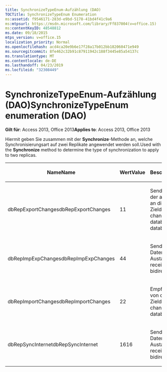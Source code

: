 ```yaml
---
title: SynchronizeTypeEnum-Aufzählung (DAO)
TOCTitle: SynchronizeTypeEnum Enumeration
ms:assetid: f9546171-283d-e9bd-5178-41bd4f41c9a6
ms:mtpsurl: https://msdn.microsoft.com/library/Ff837004(v=office.15)
ms:contentKeyID: 48548812
ms.date: 09/18/2015
mtps_version: v=office.15
localization_priority: Normal
ms.openlocfilehash: acd4ca20e9b6e17f28a17b012bb182060471e949
ms.sourcegitcommit: 8fe462c32b91c87911942c188f3445e85a54137c
ms.translationtype: MT
ms.contentlocale: de-DE
ms.lasthandoff: 04/23/2019
ms.locfileid: "32308449"
---
```

# <a name="synchronizetypeenum-enumeration-dao"></a><span data-ttu-id="ed414-102">SynchronizeTypeEnum-Aufzählung (DAO)</span><span class="sxs-lookup"><span data-stu-id="ed414-102">SynchronizeTypeEnum enumeration (DAO)</span></span>


<span data-ttu-id="ed414-103">**Gilt für**: Access 2013, Office 2013</span><span class="sxs-lookup"><span data-stu-id="ed414-103">**Applies to**: Access 2013, Office 2013</span></span>

<span data-ttu-id="ed414-104">Hiermit geben Sie zusammen mit der **Synchronize**-Methode an, welche Synchronisierungsart auf zwei Replikate angewendet werden soll.</span><span class="sxs-lookup"><span data-stu-id="ed414-104">Used with the **Synchronize** method to determine the type of synchronization to apply to two replicas.</span></span>

<table>
<colgroup>
<col style="width: 33%" />
<col style="width: 33%" />
<col style="width: 33%" />
</colgroup>
<thead>
<tr class="header">
<th><p><span data-ttu-id="ed414-105">Name</span><span class="sxs-lookup"><span data-stu-id="ed414-105">Name</span></span></p></th>
<th><p><span data-ttu-id="ed414-106">Wert</span><span class="sxs-lookup"><span data-stu-id="ed414-106">Value</span></span></p></th>
<th><p><span data-ttu-id="ed414-107">Beschreibung</span><span class="sxs-lookup"><span data-stu-id="ed414-107">Description</span></span></p></th>
</tr>
</thead>
<tbody>
<tr class="odd">
<td><p><span data-ttu-id="ed414-108">dbRepExportChanges</span><span class="sxs-lookup"><span data-stu-id="ed414-108">dbRepExportChanges</span></span></p></td>
<td><p><span data-ttu-id="ed414-109">1</span><span class="sxs-lookup"><span data-stu-id="ed414-109">1</span></span></p></td>
<td><p><span data-ttu-id="ed414-110">Sendet Änderungen von der aktuellen Datenbank an die Zieldatenbank.</span><span class="sxs-lookup"><span data-stu-id="ed414-110">Sends changes from current database to target database.</span></span></p></td>
</tr>
<tr class="even">
<td><p><span data-ttu-id="ed414-111">dbRepImpExpChanges</span><span class="sxs-lookup"><span data-stu-id="ed414-111">dbRepImpExpChanges</span></span></p></td>
<td><p><span data-ttu-id="ed414-112">4</span><span class="sxs-lookup"><span data-stu-id="ed414-112">4</span></span></p></td>
<td><p><span data-ttu-id="ed414-113">Sendet und empfängt Daten im bidirektionalen Austausch.</span><span class="sxs-lookup"><span data-stu-id="ed414-113">Sends and receives data in a bidirectional exchange.</span></span></p></td>
</tr>
<tr class="odd">
<td><p><span data-ttu-id="ed414-114">dbRepImportChanges</span><span class="sxs-lookup"><span data-stu-id="ed414-114">dbRepImportChanges</span></span></p></td>
<td><p><span data-ttu-id="ed414-115">2</span><span class="sxs-lookup"><span data-stu-id="ed414-115">2</span></span></p></td>
<td><p><span data-ttu-id="ed414-116">Empfängt Änderungen von der Zieldatenbank.</span><span class="sxs-lookup"><span data-stu-id="ed414-116">Receives changes from target database.</span></span></p></td>
</tr>
<tr class="even">
<td><p><span data-ttu-id="ed414-117">dbRepSyncInternet</span><span class="sxs-lookup"><span data-stu-id="ed414-117">dbRepSyncInternet</span></span></p></td>
<td><p><span data-ttu-id="ed414-118">16</span><span class="sxs-lookup"><span data-stu-id="ed414-118">16</span></span></p></td>
<td><p><span data-ttu-id="ed414-119">Sendet und empfängt Daten im bidirektionalen Austausch.</span><span class="sxs-lookup"><span data-stu-id="ed414-119">Sends and receives data in a bidirectional exchange.</span></span></p></td>
</tr>
</tbody>
</table>

